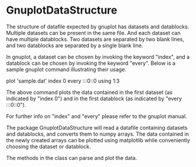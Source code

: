 # GnuplotDataStructure

The structure of datafile expected by gnuplot has datasets and datablocks. Multiple datasets can be present in the same file. And each dataset can have multiple datablocks. Two datasets are separated by two blank lines, and two datablocks are separated by a single blank line.


In gnuplot, a dataset can be chosen by invoking the keyword "index", and a datablock can be chosen by invoking the keyword "every". Below is a sample gnuplot command illustrating their usage.

plot 'sample.dat' index 0 every :::0::0  using 1:3

The above command plots the data contained in the first dataset (as indicated by "index 0") and in the first datablock (as indicated by "every :::0::0").

For further info on "index" and "every" please refer to the gnuplot manual.

The package GnuplotDataStructure will read a datafile containing datasets and datablocks, and converts them to numpy arrays. The data contained in the newly created arrays can be plotted using matplotlib while conveniently choosing the dataset or datablock.

The methods in the class can parse and plot the data.

